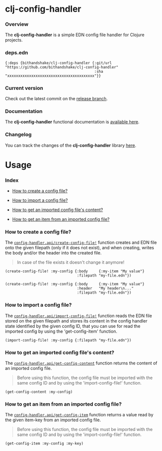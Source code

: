 
# clj-config-handler

### Overview

The <strong>clj-config-handler</strong> is a simple EDN config file handler for
Clojure projects.

### deps.edn

```
{:deps {bithandshake/clj-config-handler {:git/url "https://github.com/bithandshake/clj-config-handler"
                                         :sha     "xxxxxxxxxxxxxxxxxxxxxxxxxxxxxxxxxxxxxxxx"}}
```

### Current version

Check out the latest commit on the [release branch](https://github.com/bithandshake/clj-config-handler/tree/release).

### Documentation

The <strong>clj-config-handler</strong> functional documentation is [available here](documentation/COVER.md).

### Changelog

You can track the changes of the <strong>clj-config-handler</strong> library [here](CHANGES.md).

# Usage

### Index

- [How to create a config file?](#how-to-create-a-config-file)

- [How to import a config file?](#how-to-import-a-config-file)

- [How to get an imported config file's content?](#how-to-get-an-imported-config-files-content)

- [How to get an item from an imported config file?](#how-to-get-an-item-from-an-imported-config-file)

### How to create a config file?

The [`config-handler.api/create-config-file!`](documentation/clj/config-handler/API.md#create-config-file)
function creates and EDN file onto the given filepath (only if it does not exist),
and when creating, writes the body and/or the header into the created file.

> In case of the file exists it doesn't change it anymore!

```
(create-config-file! :my-config {:body     {:my-item "My value"}
                                 :filepath "my-file.edn"})
```

```
(create-config-file! :my-config {:body     {:my-item "My value"}
                                 :header   "My header\n..."
                                 :filepath "my-file.edn"})
```

### How to import a config file?

The [`config-handler.api/import-config-file!`](documentation/clj/config-handler/API.md#create-config-file)
function reads the EDN file stored on the given filepath and stores its content
in the config handler state identified by the given config ID, that you can
use for read the imported config by using the 'get-config-item' function.

```
(import-config-file! :my-config {:filepath "my-file.edn"})
```

### How to get an imported config file's content?

The [`config-handler.api/get-config-content`](documentation/clj/config-handler/API.md#get-config-content)
function returns the content of an imported config file.

> Before using this function, the config file must be imported with the same
  config ID and by using the 'import-config-file!' function.

```
(get-config-content :my-config)
```

### How to get an item from an imported config file?

The [`config-handler.api/get-config-item`](documentation/clj/config-handler/API.md#get-config-item)
function returns a value read by the given item-key from an imported config file.

> Before using this function, the config file must be imported with the same
  config ID and by using the 'import-config-file!' function.

```
(get-config-item :my-config :my-key)
```
